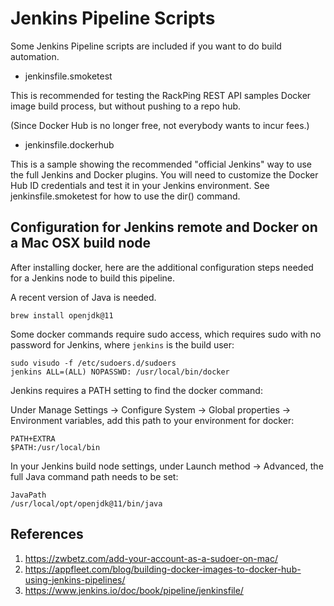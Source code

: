 # Jenkins Pipeline Scripts

Some Jenkins Pipeline scripts are included if you want to do build automation.

* jenkinsfile.smoketest

This is recommended for testing the RackPing REST API samples Docker image build process, but without pushing to a repo hub.

(Since Docker Hub is no longer free, not everybody wants to incur fees.)

* jenkinsfile.dockerhub

This is a sample showing the recommended "official Jenkins" way to use the full Jenkins and Docker plugins. You will
need to customize the Docker Hub ID credentials and test it in your Jenkins environment. See jenkinsfile.smoketest for how
to use the dir() command.

## Configuration for Jenkins remote and Docker on a Mac OSX build node

After installing docker, here are the additional configuration steps needed for a Jenkins node to build this pipeline.

A recent version of Java is needed.

```
brew install openjdk@11
```

Some docker commands require sudo access, which requires sudo with no password for Jenkins, where `jenkins` is the build user:
```
sudo visudo -f /etc/sudoers.d/sudoers
jenkins ALL=(ALL) NOPASSWD: /usr/local/bin/docker
```

Jenkins requires a PATH setting to find the docker command:

Under Manage Settings -> Configure System -> Global properties -> Environment variables, add this path to your environment for docker:

```
PATH+EXTRA
$PATH:/usr/local/bin
```

In your Jenkins build node settings, under Launch method -> Advanced, the full Java command path needs to be set:

```
JavaPath
/usr/local/opt/openjdk@11/bin/java
```

## References

1. https://zwbetz.com/add-your-account-as-a-sudoer-on-mac/
1. https://appfleet.com/blog/building-docker-images-to-docker-hub-using-jenkins-pipelines/
1. https://www.jenkins.io/doc/book/pipeline/jenkinsfile/
